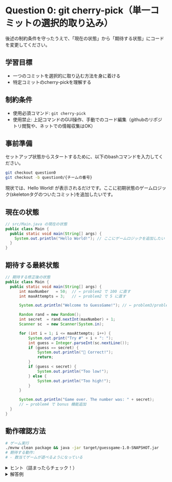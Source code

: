 # Question 0: git cherry-pick（単一コミットの選択的取り込み）

後述の制約条件を守ったうえで、「現在の状態」から「期待する状態」にコードを変更してください。

## 学習目標

- 一つのコミットを選択的に取り込む方法を身に着ける
- 特定コミットのcherry-pickを理解する

## 制約条件

- 使用必須コマンド: `git cherry-pick`
- 使用禁止: 上記コマンドのGUI操作、手動でのコード編集（githubのリポジトリ閲覧や、ネットでの情報収集はOK）

## 事前準備

セットアップ状態からスタートするために、以下のbashコマンドを入力してください。

```bash
git checkout question0
git checkout -b question0/{チームの番号}
```

現状では、Hello World! が表示されるだけです。ここに初期状態のゲームロジック(skeletonタグのついたコミット)を追加したいです。

## 現在の状態

```java
// src/Main.java の現在の状態
public class Main {
  public static void main(String[] args) {
    System.out.println("Hello World!"); // ここにゲームロジックを追加したい
  }
}
```

## 期待する最終状態

```java
// 期待する修正後の状態
public class Main {
  public static void main(String[] args) {
      int maxNumber   = 50;  // ← problem2 で 100 に直す
      int maxAttempts = 3;   // ← problem2 で 5 に直す

      System.out.println("Welcome to GuessGame!"); // ← problem3/problem6 で装飾・追加

      Random rand = new Random();
      int secret  = rand.nextInt(maxNumber) + 1;
      Scanner sc  = new Scanner(System.in);

      for (int i = 1; i <= maxAttempts; i++) {
          System.out.print("Try #" + i + ": ");
          int guess = Integer.parseInt(sc.nextLine());
          if (guess == secret) {
              System.out.println("🎉 Correct!");
              return;
          }
          if (guess < secret) {
              System.out.println("Too low!");
          } else {
              System.out.println("Too high!");
          }
      }

      System.out.println("Game over. The number was: " + secret);
      // ← problem4 で bonus 機能追加
  }
}
```

## 動作確認方法

```bash
# ゲーム実行
./mvnw clean package && java -jar target/guessgame-1.0-SNAPSHOT.jar
# 期待する動作:
# - 数当てゲームが遊べるようになっている
```

<details>
<summary>ヒント（詰まったらチェック！）</summary>

1. question1/{チームの番号}ブランチに移動のうえ、現在の状況を把握（IntellJの拡張機能を使ってもOK）:
   ```bash
   git log --oneline --all --graph
   ```
2. masterブランチにある取り込みたいコミットを特定（IntellJの拡張機能を使ってもOK）:
   ```bash
   git log origin/master --oneline
   ```

3. 特定したコミットを取り込む（ここはCLIを使う）

4. 各cherry-pick後に動作確認を行う

</details>

<details>
<summary>解答例</summary>

```bash
# 初期段階のゲームロジック（skeleton）を取り込む
git cherry-pick c986c93cee890a4875aedd794ad2b67a0c33ec31
```

</details>
